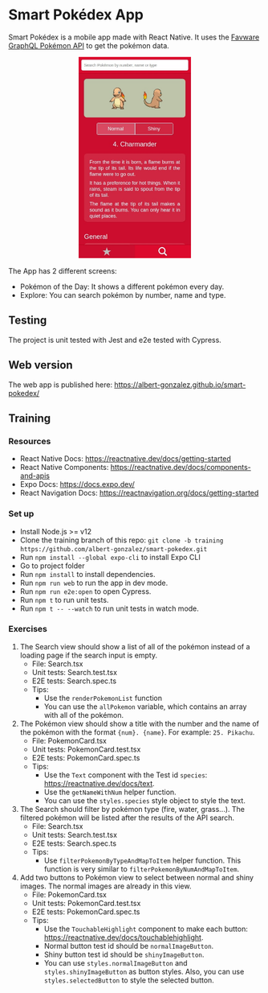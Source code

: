 # Smart Pokédex App

Smart Pokédex is a mobile app made with React Native. It uses the [Favware GraphQL Pokémon API](https://www.npmjs.com/package/@favware/graphql-pokemon) to get the pokémon data.

<p align="center"><img height="400" src="./assets/screenshot.jpg"></p>

The App has 2 different screens:

- Pokémon of the Day: It shows a different pokémon every day.
- Explore: You can search pokémon by number, name and type.

## Testing

The project is unit tested with Jest and e2e tested with Cypress.

## Web version

The web app is published here: https://albert-gonzalez.github.io/smart-pokedex/

## Training

### Resources

- React Native Docs: https://reactnative.dev/docs/getting-started
- React Native Components: https://reactnative.dev/docs/components-and-apis
- Expo Docs: https://docs.expo.dev/
- React Navigation Docs: https://reactnavigation.org/docs/getting-started

### Set up

- Install Node.js >= v12
- Clone the training branch of this repo: `git clone -b training https://github.com/albert-gonzalez/smart-pokedex.git`
- Run `npm install --global expo-cli` to install Expo CLI
- Go to project folder
- Run `npm install` to install dependencies.
- Run `npm run web` to run the app in dev mode.
- Run `npm run e2e:open` to open Cypress.
- Run `npm t` to run unit tests.
- Run `npm t -- --watch` to run unit tests in watch mode.

### Exercises

1. The Search view should show a list of all of the pokémon instead of a loading page if the search input is empty.
   - File: Search.tsx
   - Unit tests: Search.test.tsx
   - E2E tests: Search.spec.ts
   - Tips:
     - Use the `renderPokemonList` function
     - You can use the `allPokemon` variable, which contains an array with all of the pokémon.
2. The Pokémon view should show a title with the number and the name of the pokémon with the format `{num}. {name}`. For example: `25. Pikachu`.
   - File: PokemonCard.tsx
   - Unit tests: PokemonCard.test.tsx
   - E2E tests: PokemonCard.spec.ts
   - Tips:
     - Use the `Text` component with the Test id `species`: https://reactnative.dev/docs/text.
     - Use the `getNameWithNum` helper function.
     - You can use the `styles.species` style object to style the text.
3. The Search should filter by pokémon type (fire, water, grass...). The filtered pokémon will be listed after the results of the API search.
   - File: Search.tsx
   - Unit tests: Search.test.tsx
   - E2E tests: Search.spec.ts
   - Tips:
     - Use `filterPokemonByTypeAndMapToItem` helper function. This function is very similar to `filterPokemonByNumAndMapToItem`.
4. Add two buttons to Pokémon view to select between normal and shiny images. The normal images are already in this view.
   - File: PokemonCard.tsx
   - Unit tests: PokemonCard.test.tsx
   - E2E tests: PokemonCard.spec.ts
   - Tips:
     - Use the `TouchableHighlight` component to make each button: https://reactnative.dev/docs/touchablehighlight.
     - Normal button test id should be `normalImageButton`.
     - Shiny button test id should be `shinyImageButton`.
     - You can use `styles.normalImageButton` and `styles.shinyImageButton` as button styles. Also, you can use `styles.selectedButton` to style the selected button.
